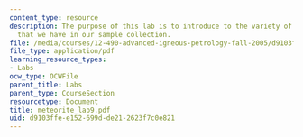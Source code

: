 ```yaml
---
content_type: resource
description: The purpose of this lab is to introduce to the variety of meteorites
  that we have in our sample collection.
file: /media/courses/12-490-advanced-igneous-petrology-fall-2005/d9103ffee152699dde212623f7c0e821_meteorite_lab9.pdf
file_type: application/pdf
learning_resource_types:
- Labs
ocw_type: OCWFile
parent_title: Labs
parent_type: CourseSection
resourcetype: Document
title: meteorite_lab9.pdf
uid: d9103ffe-e152-699d-de21-2623f7c0e821
---
```


